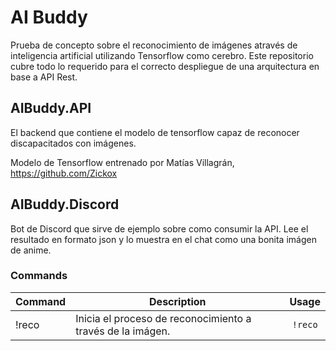 # AI Buddy

Prueba de concepto sobre el reconocimiento de imágenes através de inteligencia artificial utilizando Tensorflow como cerebro.
Este repositorio cubre todo lo requerido para el correcto despliegue de una arquitectura en base a API Rest.

## AIBuddy.API

El backend que contiene el modelo de tensorflow capaz de reconocer discapacitados con imágenes.

Modelo de Tensorflow entrenado por Matías Villagrán, https://github.com/Zickox

## AIBuddy.Discord

Bot de Discord que sirve de ejemplo sobre como consumir la API.
Lee el resultado en formato json y lo muestra en el chat como una bonita imágen de anime.

### Commands

 Command | Description | Usage |
| ------------- | ------------- | :-----------: |
| !reco | Inicia el proceso de reconocimiento a través de la imágen. | `!reco` |
